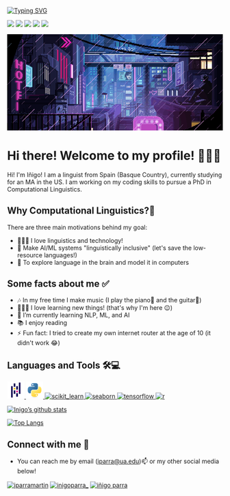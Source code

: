 <a href="https://git.io/typing-svg"><img src="https://readme-typing-svg.demolab.com?font=Fira+Code&size=40&pause=1000&color=00F7D7&vCenter=true&random=false&width=1000&height=100&lines=Hi+there!+My+name+is+I%C3%B1igo.;Nice+to+meet+you!;Welcome+to+my+GitHub+account." alt="Typing SVG" /></a>


[![](https://img.shields.io/badge/GitHub-100000?style=for-the-badge&logo=github&logoColor=white)](https://github.com/IParraMartin)
[![](https://img.shields.io/badge/LinkedIn-0077B5?style=for-the-badge&logo=linkedin&logoColor=white)](https://www.linkedin.com/in/i%C3%B1igo-parra-0aa741221/)
[![](https://img.shields.io/badge/Twitter-1DA1F2?style=for-the-badge&logo=twitter&logoColor=white)](https://twitter.com/IParraMartin)
[![](https://img.shields.io/badge/Medium-12100E?style=for-the-badge&logo=medium&logoColor=white)](https://medium.com/@IParra)
[![](https://img.shields.io/badge/YouTube-FF0000?style=for-the-badge&logo=youtube&logoColor=white)]()


<p align="center">
<img src="https://raw.githubusercontent.com/IParraMartin/IParraMartin/main/xK.gif" width="1000" />
</p>

# Hi there! Welcome to my profile! 🙋🏽‍♂️
Hi! I'm Iñigo! I am a linguist from Spain (Basque Country), currently studying for an MA in the US. I am working on my coding skills to pursue a PhD in Computational Linguistics.

## Why Computational Linguistics?🤔
There are three main motivations behind my goal:
- 👨🏽‍💻 I love linguistics and technology!
- 🤖 Make AI/ML systems "linguistically inclusive" (let's save the low-resource languages!)
- 🧠 To explore language in the brain and model it in computers 

## Some facts about me ✅
- 🎶 In my free time I make music (I play the piano🎹 and the guitar🎸)
- 👨🏽‍💻 I love learning new things! (that's why I'm here 😉)
- 🌱 I’m currently learning NLP, ML, and AI
- 📚 I enjoy reading
- ⚡ Fun fact: I tried to create my own internet router at the age of 10 (it didn't work 😂)

## Languages and Tools 🛠️💻
<p align="left"> 
  <a href="https://pandas.pydata.org/" target="_blank" rel="noreferrer"> <img src="https://raw.githubusercontent.com/devicons/devicon/2ae2a900d2f041da66e950e4d48052658d850630/icons/pandas/pandas-original.svg" alt="pandas" width="40" height="40"/>
  <a href="https://www.python.org" target="_blank" rel="noreferrer"> <img src="https://raw.githubusercontent.com/devicons/devicon/master/icons/python/python-original.svg" alt="python" width="40" height="40"/>
    <a href="https://scikit-learn.org/" target="_blank" rel="noreferrer"> <img src="https://upload.wikimedia.org/wikipedia/commons/0/05/Scikit_learn_logo_small.svg" alt="scikit_learn" width="40" height="40"/>
  <a href="https://seaborn.pydata.org/" target="_blank" rel="noreferrer"> <img src="https://seaborn.pydata.org/_images/logo-mark-lightbg.svg" alt="seaborn" width="40" height="40"/>
  <a href="https://www.tensorflow.org" target="_blank" rel="noreferrer"> <img src="https://www.vectorlogo.zone/logos/tensorflow/tensorflow-icon.svg" alt="tensorflow" width="40" height="40"/>
  <a href="https://www.r-project.org/" target="_blank" rel="noreferrer"> <img src="https://www.r-project.org/logo/Rlogo.svg" alt="r" width="40" height="40"/>
</p>

[![Inigo’s github stats](https://github-readme-stats.vercel.app/api?username=IParraMartin)](https://github.com/IParraMartin)

[![Top Langs](https://github-readme-stats.vercel.app/api/top-langs/?username=IParraMartin&layout=compact)](https://github.com/IParraMartin)

## Connect with me 🤝
- You can reach me by email (iparra@ua.edu)📫  or my other social media below!
<p align="left">
<a href="https://twitter.com/iparramartin" target="blank"><img align="center" src="https://raw.githubusercontent.com/rahuldkjain/github-profile-readme-generator/master/src/images/icons/Social/twitter.svg" alt="iparramartin" height="30" width="40" /></a>
<a href="https://www.instagram.com/inigoparra_/" target="blank"><img align="center" src="https://raw.githubusercontent.com/rahuldkjain/github-profile-readme-generator/master/src/images/icons/Social/instagram.svg" alt="inigoparra_" height="30" width="40" /></a>
<a href="https://www.linkedin.com/in/i%C3%B1igo-parra-0aa741221/" target="blank"><img align="center" src="https://raw.githubusercontent.com/rahuldkjain/github-profile-readme-generator/master/src/images/icons/Social/linked-in-alt.svg" alt="iñigo parra" height="30" width="40" /></a>
</p>
